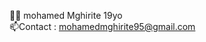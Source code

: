  🙋‍♂️ mohamed Mghirite 19yo <br/> 
 📫Contact : mohamedmghirite95@gmail.com

<!--
**MOHAMEDMGHIRITe/MOHAMEDMGHIRITe** is a ✨ _special_ ✨ repository because its `README.md` (this file) appears on your GitHub profile.

Here are some ideas to get you started:

- 🔭 I’m currently working on ...
- 🌱 I’m currently learning ...
- 👯 I’m looking to collaborate on ...
- 🤔 I’m looking for help with ...
- 💬 Ask me about ...
- 📫 How to reach me: ...
- 😄 Pronouns: ...
- ⚡ Fun fact: ...
-->
